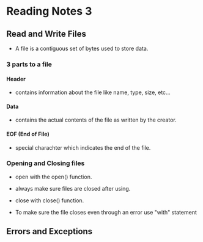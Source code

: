 # Reading Notes 3


## Read and Write Files

* A file is a contiguous set of bytes used to store data.

### 3 parts to a file

#### Header

* contains information about the file like name, type, size, etc...

#### Data

* contains the actual contents of the file as written by the creator.

#### EOF (End of File)

* special charachter which indicates the end of the file.

### Opening and Closing files

* open with the open() function.

* always make sure files are closed after using.

* close with close() function.

* To make sure the file closes even through an error use "with" statement

## Errors and Exceptions